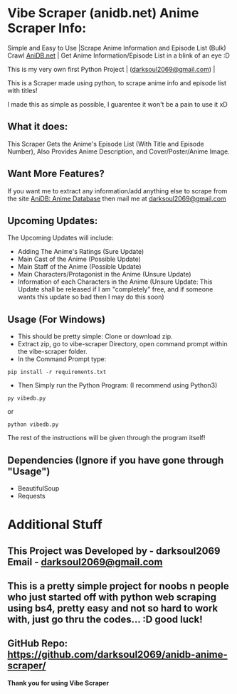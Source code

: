 # Vibe Scraper (anidb.net) Anime Scraper Info:

Simple and Easy to Use |Scrape Anime Information and Episode List (Bulk) Crawl [AniDB.net](http://anidb.net/) | Get Anime Information/Episode List in a blink of an eye :D

This is my very own first Python Project | (darksoul2069@gmail.com) |

This is a Scraper made using python, to scrape anime info and episode list with titles!

I made this as simple as possible, I guarentee it won't be a pain to use it xD

## What it does:

This Scraper Gets the Anime's Episode List (With Title and Episode Number), Also Provides Anime Description, and Cover/Poster/Anime Image.

## Want More Features?

If you want me to extract any information/add anything else to scrape from the site [AniDB: Anime Database](http://anidb.net/) then mail me at darksoul2069@gmail.com

## Upcoming Updates:

The Upcoming Updates will include:
* Adding The Anime's Ratings (Sure Update)
* Main Cast of the Anime (Possible Update)
* Main Staff of the Anime (Possible Update)
* Main Characters/Protagonist in the Anime (Unsure Update)
* Information of each Characters in the Anime (Unsure Update: This Update shall be released if I am "completely" free, and if someone wants this update so bad then I may do this soon)

## Usage (For Windows)

* This should be pretty simple: Clone or download zip.
* Extract zip, go to vibe-scraper Directory, open command prompt within the vibe-scraper folder.
* In the Command Prompt type:

```
pip install -r requirements.txt
```

* Then Simply run the Python Program: (I recommend using Python3)

```
py vibedb.py
```

or

```
python vibedb.py
```

The rest of the instructions will be given through the program itself!

## Dependencies (Ignore if you have gone through "Usage")

* BeautifulSoup
* Requests

# Additional Stuff

## This Project was Developed by - darksoul2069 Email - darksoul2069@gmail.com
## This is a pretty simple project for noobs n people who just started off with python web scraping using bs4, pretty easy and not so hard to work with, just go thru the codes... :D good luck!
## GitHub Repo: https://github.com/darksoul2069/anidb-anime-scraper/
**Thank you for using Vibe Scraper**
